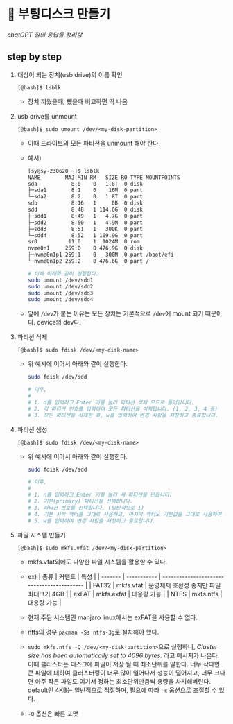 # 󰏢 부팅디스크 만들기



_chatGPT 질의 응답을 정리함_

## step by step

1. 대상이 되는 장치(usb drive)의 이름 확인

   `[@bash]$ lsblk`

   - 장치 끼웠을때, 뺐을때 비교하면 딱 나옴

2. usb drive를 unmount

   `[@bash]$ sudo umount /dev/<my-disk-partition>`

   - 이때 드라이브의 모든 파티션을 unmount 해야 한다.
   - 예시)

       ```bash
       [sy@sy-230620 ~]$ lsblk
       NAME        MAJ:MIN RM   SIZE RO TYPE MOUNTPOINTS
       sda           8:0    0   1.8T  0 disk
       ├─sda1        8:1    0    16M  0 part
       └─sda2        8:2    0   1.8T  0 part
       sdb           8:16   1     0B  0 disk
       sdd           8:48   1 114.6G  0 disk
       ├─sdd1        8:49   1   4.7G  0 part
       ├─sdd2        8:50   1   4.9M  0 part
       ├─sdd3        8:51   1   300K  0 part
       └─sdd4        8:52   1 109.9G  0 part
       sr0          11:0    1  1024M  0 rom
       nvme0n1     259:0    0 476.9G  0 disk
       ├─nvme0n1p1 259:1    0   300M  0 part /boot/efi
       └─nvme0n1p2 259:2    0 476.6G  0 part /

       # 이때 아래와 같이 실행한다.
       sudo umount /dev/sdd1
       sudo umount /dev/sdd2
       sudo umount /dev/sdd3
       sudo umount /dev/sdd4
       ```

   - 앞에 `/dev`가 붙는 이유는 모든 장치는 기본적으로 `/dev`에
     mount 되기 때문이다. device의 dev다.

3. 파티션 삭제

   `[@bash]$ sudo fdisk /dev/<my-disk-name>`

   - 위 예시에 이어서 아래와 같이 실행한다.

       ```bash
       sudo fdisk /dev/sdd

       # 이후,
       #
       # 1. d를 입력하고 Enter 키를 눌러 파티션 삭제 모드로 들어갑니다.
       # 2. 각 파티션 번호를 입력하여 모든 파티션을 삭제합니다. (1, 2, 3, 4 등)
       # 3. 모든 파티션을 삭제한 후, w를 입력하여 변경 사항을 저장하고 종료합니다.
       ```

4. 파티션 생성

   `[@bash]$ sudo fdisk /dev/<my-disk-name>`

   - 위 예시에 이어서 아래와 같이 실행한다.

       ```bash
       sudo fdisk /dev/sdd

       # 이후,
       #
       # 1. n를 입력하고 Enter 키를 눌러 새 파티션을 만듭니다.
       # 2. 기본(primary) 파티션을 선택합니다.
       # 3. 파티션 번호를 선택합니다. (일반적으로 1)
       # 4. 기본 시작 섹터를 그대로 사용하고, 마지막 섹터도 기본값을 그대로 사용하여 전체 디스크를 단일 파티션으로 만듭니다.
       # 5. w를 입력하여 변경 사항을 저장하고 종료합니다.
       ```

5. 파일 시스템 만들기

   `[@bash]$ sudo mkfs.vfat /dev/<my-disk-partition>`

   - mkfs.vfat외에도 다양한 파일 시스템을 활용할 수 있다.
   - ex)
        | 종류    | 커맨드      | 특성                                       |
        | ------- | ----------- | ------------------------------------------ |
        | FAT32   | mkfs.vfat   | 운영체제 호환성 좋지만 파일 최대크기 4GB   |
        | exFAT   | mkfs.exfat  | 대용량 가능                                |
        | NTFS    | mkfs.ntfs   | 대용량 가능                                |

   - 현재 주된 시스템인 manjaro linux에서는 exFAT을 사용할 수 없다.
   - ntfs의 경우 `pacman -Ss ntfs-3g`로 설치해야 했다.
   - `sudo mkfs.ntfs -Q /dev/<my-disk-partition>`으로 실행하니,
     _Cluster size has been automatically set to 4096 bytes._ 라고 메시지가 나온다. 이때 클러스터는 디스크에
     파일이 저장 될 때 최소단위를 말한다. 너무 작다면 큰 파일에 대하여 클러스터링이 너무 많이 일어나서
     성능이 떨어지고, 너무 크다면 아주 작은 파일도 여기서 정하는 최소단위만큼씩 용량을 차지해버린다.
     default인 4KB는 일반적으로 적절하며, 필요에 따라 `-c` 옵션으로 조절할 수 있다.
   - `-Q` 옵션은 빠른 포맷
